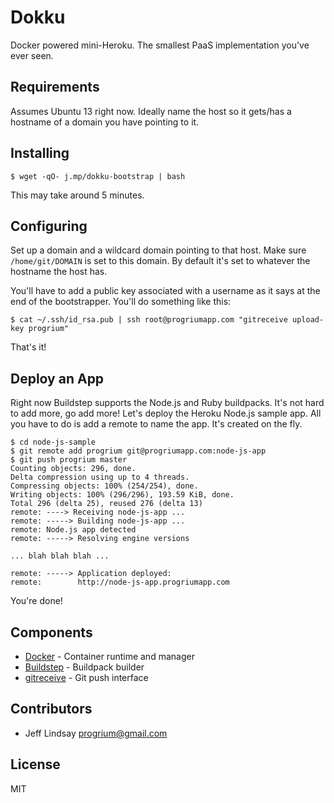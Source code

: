 # Dokku

Docker powered mini-Heroku. The smallest PaaS implementation you've ever seen.

## Requirements

Assumes Ubuntu 13 right now. Ideally name the host so it gets/has a hostname of a domain you have pointing to it.

## Installing

    $ wget -qO- j.mp/dokku-bootstrap | bash

This may take around 5 minutes.

## Configuring

Set up a domain and a wildcard domain pointing to that host. Make sure `/home/git/DOMAIN` is set to this domain. 
By default it's set to whatever the hostname the host has.

You'll have to add a public key associated with a username as it says at the end of the bootstrapper. You'll do something
like this:

    $ cat ~/.ssh/id_rsa.pub | ssh root@progriumapp.com "gitreceive upload-key progrium"

That's it!

## Deploy an App

Right now Buildstep supports the Node.js and Ruby buildpacks. It's not hard to add more, go add more! Let's deploy
the Heroku Node.js sample app. All you have to do is add a remote to name the app. It's created on the fly.

    $ cd node-js-sample
    $ git remote add progrium git@progriumapp.com:node-js-app
    $ git push progrium master
    Counting objects: 296, done.
    Delta compression using up to 4 threads.
    Compressing objects: 100% (254/254), done.
    Writing objects: 100% (296/296), 193.59 KiB, done.
    Total 296 (delta 25), reused 276 (delta 13)
    remote: ----> Receiving node-js-app ... 
    remote: -----> Building node-js-app ...
    remote: Node.js app detected
    remote: -----> Resolving engine versions
    
    ... blah blah blah ...
    
    remote: -----> Application deployed:
    remote:        http://node-js-app.progriumapp.com

You're done!

## Components

 * [Docker](https://github.com/dotcloud/docker) - Container runtime and manager
 * [Buildstep](https://github.com/progrium/buildstep) - Buildpack builder
 * [gitreceive](https://github.com/progrium/gitreceive) - Git push interface

## Contributors

 * Jeff Lindsay <progrium@gmail.com>

## License

MIT